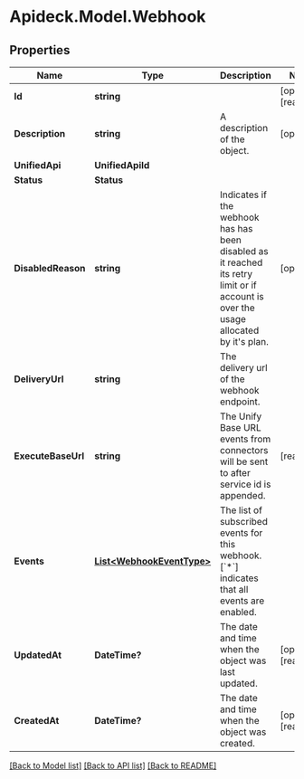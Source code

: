 # Apideck.Model.Webhook

## Properties

Name | Type | Description | Notes
------------ | ------------- | ------------- | -------------
**Id** | **string** |  | [optional] [readonly] 
**Description** | **string** | A description of the object. | [optional] 
**UnifiedApi** | **UnifiedApiId** |  | 
**Status** | **Status** |  | 
**DisabledReason** | **string** | Indicates if the webhook has has been disabled as it reached its retry limit or if account is over the usage allocated by it&#39;s plan. | [optional] 
**DeliveryUrl** | **string** | The delivery url of the webhook endpoint. | 
**ExecuteBaseUrl** | **string** | The Unify Base URL events from connectors will be sent to after service id is appended. | [readonly] 
**Events** | [**List&lt;WebhookEventType&gt;**](WebhookEventType.md) | The list of subscribed events for this webhook. [&#x60;*&#x60;] indicates that all events are enabled. | 
**UpdatedAt** | **DateTime?** | The date and time when the object was last updated. | [optional] [readonly] 
**CreatedAt** | **DateTime?** | The date and time when the object was created. | [optional] [readonly] 

[[Back to Model list]](../README.md#documentation-for-models) [[Back to API list]](../README.md#documentation-for-api-endpoints) [[Back to README]](../README.md)

